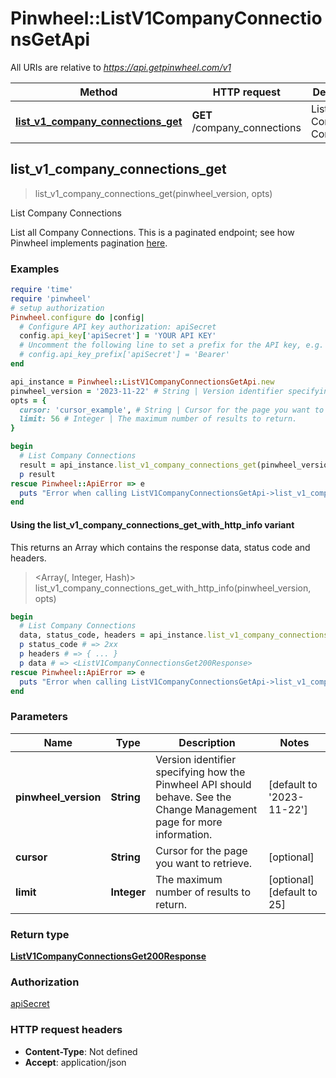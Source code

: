 # Pinwheel::ListV1CompanyConnectionsGetApi

All URIs are relative to *https://api.getpinwheel.com/v1*

| Method | HTTP request | Description |
| ------ | ------------ | ----------- |
| [**list_v1_company_connections_get**](ListV1CompanyConnectionsGetApi.md#list_v1_company_connections_get) | **GET** /company_connections | List Company Connections |


## list_v1_company_connections_get

> <ListV1CompanyConnectionsGet200Response> list_v1_company_connections_get(pinwheel_version, opts)

List Company Connections

List all Company Connections. This is a paginated endpoint; see how Pinwheel implements pagination <a href='https://docs.pinwheelapi.com/docs/pagination-1' target='_blank'>here</a>.

### Examples

```ruby
require 'time'
require 'pinwheel'
# setup authorization
Pinwheel.configure do |config|
  # Configure API key authorization: apiSecret
  config.api_key['apiSecret'] = 'YOUR API KEY'
  # Uncomment the following line to set a prefix for the API key, e.g. 'Bearer' (defaults to nil)
  # config.api_key_prefix['apiSecret'] = 'Bearer'
end

api_instance = Pinwheel::ListV1CompanyConnectionsGetApi.new
pinwheel_version = '2023-11-22' # String | Version identifier specifying how the Pinwheel API should behave. See the Change Management page for more information.
opts = {
  cursor: 'cursor_example', # String | Cursor for the page you want to retrieve.
  limit: 56 # Integer | The maximum number of results to return.
}

begin
  # List Company Connections
  result = api_instance.list_v1_company_connections_get(pinwheel_version, opts)
  p result
rescue Pinwheel::ApiError => e
  puts "Error when calling ListV1CompanyConnectionsGetApi->list_v1_company_connections_get: #{e}"
end
```

#### Using the list_v1_company_connections_get_with_http_info variant

This returns an Array which contains the response data, status code and headers.

> <Array(<ListV1CompanyConnectionsGet200Response>, Integer, Hash)> list_v1_company_connections_get_with_http_info(pinwheel_version, opts)

```ruby
begin
  # List Company Connections
  data, status_code, headers = api_instance.list_v1_company_connections_get_with_http_info(pinwheel_version, opts)
  p status_code # => 2xx
  p headers # => { ... }
  p data # => <ListV1CompanyConnectionsGet200Response>
rescue Pinwheel::ApiError => e
  puts "Error when calling ListV1CompanyConnectionsGetApi->list_v1_company_connections_get_with_http_info: #{e}"
end
```

### Parameters

| Name | Type | Description | Notes |
| ---- | ---- | ----------- | ----- |
| **pinwheel_version** | **String** | Version identifier specifying how the Pinwheel API should behave. See the Change Management page for more information. | [default to &#39;2023-11-22&#39;] |
| **cursor** | **String** | Cursor for the page you want to retrieve. | [optional] |
| **limit** | **Integer** | The maximum number of results to return. | [optional][default to 25] |

### Return type

[**ListV1CompanyConnectionsGet200Response**](ListV1CompanyConnectionsGet200Response.md)

### Authorization

[apiSecret](../README.md#apiSecret)

### HTTP request headers

- **Content-Type**: Not defined
- **Accept**: application/json

